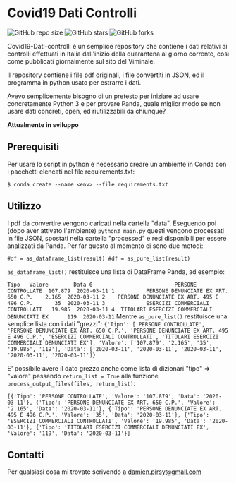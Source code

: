 # Covid19 Dati Controlli

<!--- These are examples. See https://shields.io for others or to customize this set of shields. You might want to include dependencies, project status and licence info here --->
![GitHub repo size](https://img.shields.io/github/repo-size/DamienPirsy/covid19-dati-controlli)
![GitHub stars](https://img.shields.io/github/stars/DamienPirsy/covid19-dati-controlli?style=social)
![GitHub forks](https://img.shields.io/github/forks/DamienPirsy/covid19-dati-controlli?style=social)

Covid19-Dati-controlli è un semplice repository che contiene i dati relativi ai controlli effettuati in Italia dall'inizio della quarantena al giorno corrente, così come pubblicati giornalmente sul sito del Viminale.

Il repository contiene i file pdf originali, i file convertiti in JSON, ed il programma in python usato per estrarre i dati.

Avevo semplicemente bisogno di un pretesto per iniziare ad usare concretamente Python 3 e per provare Panda, quale miglior modo se non usare dati concreti, open, ed riutilizzabili da chiunque?

**Attualmente in sviluppo**

## Prerequisiti

Per usare lo script in python è necessario creare un ambiente in Conda con i pacchetti elencati nel file requirements.txt:

```
$ conda create --name <env> --file requirements.txt
```

## Utilizzo

I pdf da convertire vengono caricati nella cartella "data". Eseguendo poi (dopo aver attivato l'ambiente)
`
python3 main.py
`
questi vengono processati in file JSON, spostati nella cartella "processed" e resi disponibili per essere analizzati da Panda.
Per far questo al momento ci sono due metodi:

`
#df = as_dataframe_list(result)
#df = as_pure_list(result)
`

`as_dataframe_list()` restituisce una lista di DataFrame Panda, ad esempio:

`
                                          Tipo   Valore        Data
0                          PERSONE CONTROLLATE  107.879  2020-03-11
1          PERSONE DENUNCIATE EX ART. 650 C.P.    2.165  2020-03-11
2    PERSONE DENUNCIATE EX ART. 495 E 496 C.P.       35  2020-03-11
3             ESERCIZI COMMERCIALI CONTROLLATI   19.985  2020-03-11
4  TITOLARI ESERCIZI COMMERCIALI DENUNCIATI EX      119  2020-03-11
`
Mentre `as_pure_list()` restituisce una semplice lista con i dati "grezzi":
`
{'Tipo': ['PERSONE CONTROLLATE', 'PERSONE DENUNCIATE EX ART. 650 C.P.', 'PERSONE DENUNCIATE EX ART. 495 E 496 C.P.', 'ESERCIZI COMMERCIALI CONTROLLATI', 'TITOLARI ESERCIZI COMMERCIALI DENUNCIATI EX'], 'Valore': ['107.879', '2.165', '35', '19.985', '119'], 'Data': ['2020-03-11', '2020-03-11', '2020-03-11', '2020-03-11', '2020-03-11']}
`

E' possibile avere il dato grezzo anche come lista di dizionari "tipo" => "valore" passando `return_list = True` alla funzione `process_output_files(files, return_list)`:

`
[{'Tipo': 'PERSONE CONTROLLATE', 'Valore': '107.879', 'Data': '2020-03-11'}, {'Tipo': 'PERSONE DENUNCIATE EX ART. 650 C.P.', 'Valore': '2.165', 'Data': '2020-03-11'}, {'Tipo': 'PERSONE DENUNCIATE EX ART. 495 E 496 C.P.', 'Valore': '35', 'Data': '2020-03-11'}, {'Tipo': 'ESERCIZI COMMERCIALI CONTROLLATI', 'Valore': '19.985', 'Data': '2020-03-11'}, {'Tipo': 'TITOLARI ESERCIZI COMMERCIALI DENUNCIATI EX', 'Valore': '119', 'Data': '2020-03-11'}]
`

## Contatti

Per qualsiasi cosa mi trovate scrivendo a <damien.pirsy@gmail.com>

